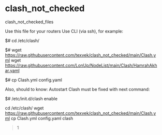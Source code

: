 # clash_not_checked
clash_not_checked_files

Use this file for your routers
Use CLI (via ssh), for example:

$# cd /etc/clash/

$# wget https://raw.githubusercontent.com/texvek/clash_not_checked/main/Clash.yml
wget https://raw.githubusercontent.com/LonUp/NodeList/main/Clash/HamrahAkhar.yaml


$# cp Clash.yml config.yaml

Also, should to know:
Autostart Clash must be fixed with next command:

$# /etc/init.d/clash enable


cd /etc/clash/
wget https://raw.githubusercontent.com/texvek/clash_not_checked/main/Clash.yml
cp Clash.yml config.yaml
clash
>1
